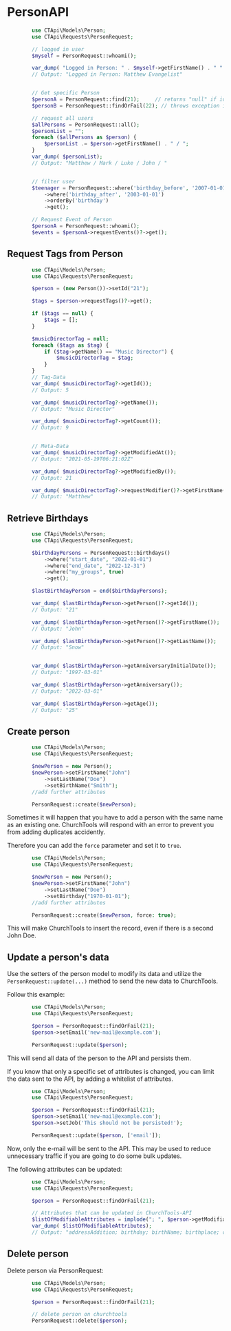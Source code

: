 # PersonAPI

```php
        use CTApi\Models\Person;
        use CTApi\Requests\PersonRequest;

        // logged in user
        $myself = PersonRequest::whoami();

        var_dump( "Logged in Person: " . $myself->getFirstName() . " " . $myself->getLastName());
        // Output: "Logged in Person: Matthew Evangelist"


        // Get specific Person
        $personA = PersonRequest::find(21);     // returns "null" if id is invalid
        $personB = PersonRequest::findOrFail(22); // throws exception if id is invalid

        // request all users
        $allPersons = PersonRequest::all();
        $personList = "";
        foreach ($allPersons as $person) {
            $personList .= $person->getFirstName() . " / ";
        }
        var_dump( $personList);
        // Output: "Matthew / Mark / Luke / John / "


        // filter user
        $teenager = PersonRequest::where('birthday_before', '2007-01-01')
            ->where('birthday_after', '2003-01-01')
            ->orderBy('birthday')
            ->get();

        // Request Event of Person
        $personA = PersonRequest::whoami();
        $events = $personA->requestEvents()?->get();

```

## Request Tags from Person

```php
        use CTApi\Models\Person;
        use CTApi\Requests\PersonRequest;

        $person = (new Person())->setId("21");

        $tags = $person->requestTags()?->get();

        if ($tags == null) {
            $tags = [];
        }

        $musicDirectorTag = null;
        foreach ($tags as $tag) {
            if ($tag->getName() == "Music Director") {
                $musicDirectorTag = $tag;
            }
        }
        // Tag-Data
        var_dump( $musicDirectorTag?->getId());
        // Output: 5

        var_dump( $musicDirectorTag?->getName());
        // Output: "Music Director"

        var_dump( $musicDirectorTag?->getCount());
        // Output: 9


        // Meta-Data
        var_dump( $musicDirectorTag?->getModifiedAt());
        // Output: "2021-05-19T06:21:02Z"

        var_dump( $musicDirectorTag?->getModifiedBy());
        // Output: 21

        var_dump( $musicDirectorTag?->requestModifier()?->getFirstName());
        // Output: "Matthew"


```

## Retrieve Birthdays

```php
        use CTApi\Models\Person;
        use CTApi\Requests\PersonRequest;

        $birthdayPersons = PersonRequest::birthdays()
            ->where("start_date", "2022-01-01")
            ->where("end_date", "2022-12-31")
            ->where("my_groups", true)
            ->get();

        $lastBirthdayPerson = end($birthdayPersons);

        var_dump( $lastBirthdayPerson->getPerson()?->getId());
        // Output: "21"

        var_dump( $lastBirthdayPerson->getPerson()?->getFirstName());
        // Output: "John"

        var_dump( $lastBirthdayPerson->getPerson()?->getLastName());
        // Output: "Snow"


        var_dump( $lastBirthdayPerson->getAnniversaryInitialDate());
        // Output: "1997-03-01"

        var_dump( $lastBirthdayPerson->getAnniversary());
        // Output: "2022-03-01"

        var_dump( $lastBirthdayPerson->getAge());
        // Output: "25"


```

## Create person

```php
        use CTApi\Models\Person;
        use CTApi\Requests\PersonRequest;

        $newPerson = new Person();
        $newPerson->setFirstName("John")
            ->setLastName("Doe")
            ->setBirthName("Smith");
        //add further attributes

        PersonRequest::create($newPerson);

```

Sometimes it will happen that you have to add a person with the same name
as an existing one. ChurchTools will respond with an error to prevent you from
adding duplicates accidently.

Therefore you can add the `force` parameter and set it to `true`.

```php
        use CTApi\Models\Person;
        use CTApi\Requests\PersonRequest;

        $newPerson = new Person();
        $newPerson->setFirstName("John")
            ->setLastName("Doe")
            ->setBirthday("1970-01-01");
        //add further attributes

        PersonRequest::create($newPerson, force: true);

```

This will make ChurchTools to insert the record, even if there is a second John Doe.

## Update a person's data

Use the setters of the person model to modify its data and utilize the
`PersonRequest::update(...)` method to send the new data to ChurchTools.

Follow this example:

```php
        use CTApi\Models\Person;
        use CTApi\Requests\PersonRequest;

        $person = PersonRequest::findOrFail(21);
        $person->setEmail('new-mail@example.com');

        PersonRequest::update($person);

```

This will send all data of the person to the API and persists them.

If you know that only a specific set of attributes is changed, you can limit the
data sent to the API, by adding a whitelist of attributes.

```php
        use CTApi\Models\Person;
        use CTApi\Requests\PersonRequest;

        $person = PersonRequest::findOrFail(21);
        $person->setEmail('new-mail@example.com');
        $person->setJob('This should not be persisted!');

        PersonRequest::update($person, ['email']);

```

Now, only the e-mail will be sent to the API. This may be used to reduce
unnecessary traffic if you are going to do some bulk updates.

The following attributes can be updated:

```php
        use CTApi\Models\Person;
        use CTApi\Requests\PersonRequest;

        $person = PersonRequest::findOrFail(21);

        // Attributes that can be updated in ChurchTools-API
        $listOfModifiableAttributes = implode("; ", $person->getModifiableAttributes());
        var_dump( $listOfModifiableAttributes);
        // Output: "addressAddition; birthday; birthName; birthplace; campusId; city; country; departmentIds; email; fax; firstName; job; lastName; mobile; nickname; phonePrivate; phoneWork; sexId; statusId; street; zip"


```

## Delete person

Delete person via PersonRequest:

```php
        use CTApi\Models\Person;
        use CTApi\Requests\PersonRequest;

        $person = PersonRequest::findOrFail(21);

        // delete person on churchtools
        PersonRequest::delete($person);

```